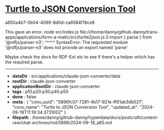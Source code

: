 # [Turtle to JSON Conversion Tool](https://claude.ai/chat/5896fc07-7281-4b17-921e-ff61ab3db521)

a850a4b7-0b04-4099-8d0d-ca6584f19ce8

This gave an error.
node src/index.js
file:///home/danny/github-danny/trans-apps/applications/form-a-matic/src/turtle2json.js:3
import { parse } from '@rdfjs/parser-n3';
         ^^^^^
SyntaxError: The requested module '@rdfjs/parser-n3' does not provide an export named 'parse'

Maybe check the docs for RDF-Ext etc to see if there's a helper which has the required parse.

---

* **dataDir** : src/applications/claude-json-converter/data
* **rootDir** : claude-json-converter
* **applicationRootDir** : claude-json-converter
* **tags** : p10.p20.p30.p40.p50
* **done** : false
* **meta** : {
  "conv_uuid": "5896fc07-7281-4b17-921e-ff61ab3db521",
  "conv_name": "Turtle to JSON Conversion Tool",
  "updated_at": "2024-09-19T11:19:34.373100Z"
}
* **filepath** : /home/danny/github-danny/hyperdata/docs/postcraft/content-raw/chat-archives/md/5896/2024-09-18_a85.md